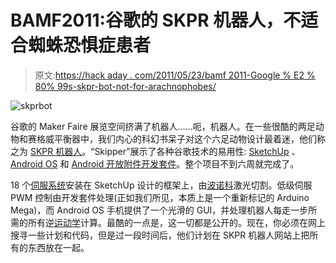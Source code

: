 # BAMF2011:谷歌的 SKPR 机器人，不适合蜘蛛恐惧症患者

> 原文:[https://hack aday . com/2011/05/23/bamf 2011-Google % E2 % 80% 99s-skpr-bot-not-for-arachnophobes/](https://hackaday.com/2011/05/23/bamf2011-google%e2%80%99s-skpr-bot-not-for-arachnophobes/)

![](../Images/528ffef7118ac593e00816624cedc130.png "skprbot")

谷歌的 Maker Faire 展览空间挤满了机器人……呃，机器人。在一些很酷的两足动物和赛格威平衡器中，我们内心的科幻书呆子对这个六足动物设计最着迷，他们称之为 [SKPR 机器人](http://goo.gl/skprbot)。“Skipper”展示了各种谷歌技术的易用性: [SketchUp](http://hackaday.com/2008/11/17/sketchup-adds-dynamic-components/) 、 [Android OS](http://hackaday.com/2010/07/12/android-development-101-–-a-tutorial-series/) 和 [Android 开放附件开发套件](http://hackaday.com/2011/05/11/official-android-open-accessory-development-kit-its-an-arduino/)。整个项目不到六周就完成了。

18 个[伺服系统](http://hackaday.com/2011/01/28/the-openservo-project/)安装在 SketchUp 设计的框架上，由[波诺科](http://hackaday.com/2008/12/01/ponoko-launches-subscription-manufacturing/)激光切割。低级伺服 PWM 控制由开发套件处理(正如我们所见，本质上是一个重新标记的 Arduino Mega)，而 Android OS 手机提供了一个光滑的 GUI，并处理机器人每走一步所需的所有逆[运动学](http://hackaday.com/2010/04/27/apod-an-update/)计算。最酷的一点是，这一切都是公开的。现在，你必须在网上搜寻一些计划和代码，但是过一段时间后，他们计划在 SKPR 机器人网站上把所有的东西放在一起。